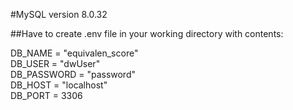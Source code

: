 #MySQL version 8.0.32

##Have to create .env file in your working directory with contents:

DB_NAME = "equivalen_score" <br>
DB_USER = "dwUser"<br>
DB_PASSWORD = "password"<br>
DB_HOST = "localhost"<br>
DB_PORT = 3306
